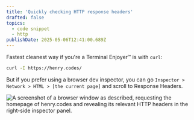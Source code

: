 ```yaml
---
title: 'Quickly checking HTTP response headers'
drafted: false
topics:
  - code snippet
  - http
publishDate: 2025-05-06T12:41:00.689Z
---
```


Fastest cleanest way if you're a Terminal Enjoyer™ is with `curl`:

```sh
curl -I https://henry.codes/
```

But if you prefer using a browser dev inspector, you can go `Inspector > Network > HTML > [the current page]` and scroll to Response Headers.

![A screenshot of a browser window as described, requesting the homepage of henry.codes and revealing its relevant HTTP headers in the right-side inspector panel.](https://res.cloudinary.com/henry-codes/image/upload/v1746557143/CleanShot_2025-05-06_at_12.43.59_2x_htycso.png)
